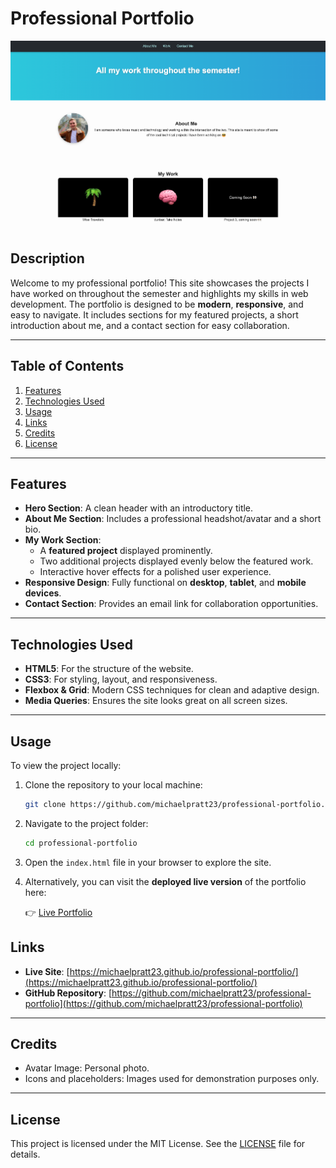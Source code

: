 # Professional Portfolio

<div align="center">
  <img src="assets/assets/screenshot.png" alt="Portfolio Screenshot" width="600px">
</div>

## Description

Welcome to my professional portfolio! This site showcases the projects I have worked on throughout the semester and highlights my skills in web development. The portfolio is designed to be **modern**, **responsive**, and easy to navigate. It includes sections for my featured projects, a short introduction about me, and a contact section for easy collaboration.

---

## Table of Contents

1. [Features](#features)
2. [Technologies Used](#technologies-used)
3. [Usage](#usage)
4. [Links](#links)
5. [Credits](#credits)
6. [License](#license)

---

## Features

- **Hero Section**: A clean header with an introductory title.
- **About Me Section**: Includes a professional headshot/avatar and a short bio.
- **My Work Section**:
  - A **featured project** displayed prominently.
  - Two additional projects displayed evenly below the featured work.
  - Interactive hover effects for a polished user experience.
- **Responsive Design**: Fully functional on **desktop**, **tablet**, and **mobile devices**.
- **Contact Section**: Provides an email link for collaboration opportunities.

---

## Technologies Used

- **HTML5**: For the structure of the website.
- **CSS3**: For styling, layout, and responsiveness.
- **Flexbox & Grid**: Modern CSS techniques for clean and adaptive design.
- **Media Queries**: Ensures the site looks great on all screen sizes.

---

## Usage

To view the project locally:

1. Clone the repository to your local machine:

   ```bash
   git clone https://github.com/michaelpratt23/professional-portfolio.git

   ```

2. Navigate to the project folder:

   ```bash
   cd professional-portfolio

   ```

3. Open the `index.html` file in your browser to explore the site.

4. Alternatively, you can visit the **deployed live version** of the portfolio here:

   👉 [Live Portfolio](https://michaelpratt23.github.io/professional-portfolio/)

## Links

- **Live Site**: [https://michaelpratt23.github.io/professional-portfolio/](https://michaelpratt23.github.io/professional-portfolio/)
- **GitHub Repository**: [https://github.com/michaelpratt23/professional-portfolio](https://github.com/michaelpratt23/professional-portfolio)

---

## Credits

- Avatar Image: Personal photo.
- Icons and placeholders: Images used for demonstration purposes only.

---

## License

This project is licensed under the MIT License. See the [LICENSE](LICENSE) file for details.
